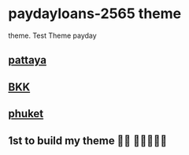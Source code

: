 # paydayloans-2565 theme
theme. Test Theme payday

## [pattaya](https://www.google.co.th/search?q=pattaya)
## [BKK](https://www.google.co.th/search?q=BKK)
## [phuket](https://www.google.co.th/search?q=phuket)

## 1st to build my theme 👸🏻 🤴🏻🧙🏻‍♂️

